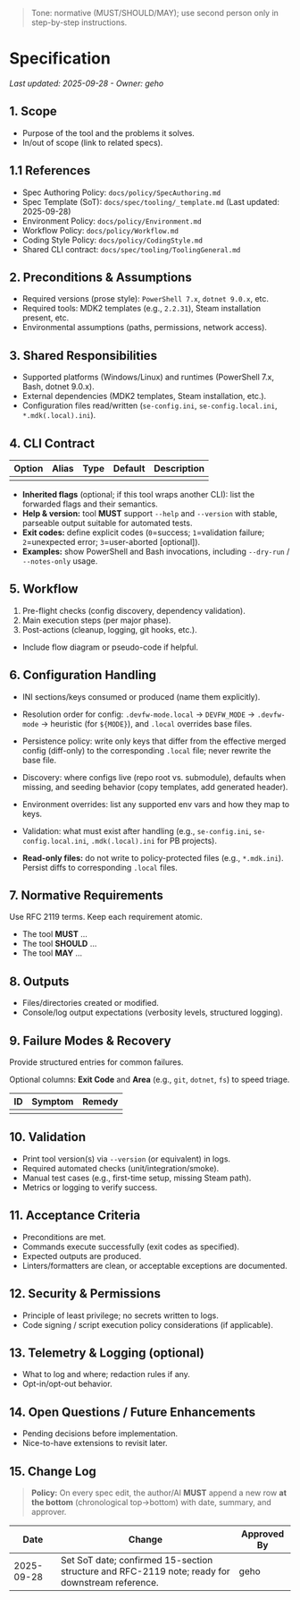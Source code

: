 > Tone: normative (MUST/SHOULD/MAY); use second person only in step-by-step instructions.

# <Tool Name> Specification

_Last updated: 2025-09-28 - Owner: geho_

## 1. Scope

- Purpose of the tool and the problems it solves.
- In/out of scope (link to related specs).

## 1.1 References

- Spec Authoring Policy: `docs/policy/SpecAuthoring.md`
- Spec Template (SoT): `docs/spec/tooling/_template.md` (Last updated: 2025-09-28)
- Environment Policy: `docs/policy/Environment.md`
- Workflow Policy: `docs/policy/Workflow.md`
- Coding Style Policy: `docs/policy/CodingStyle.md`
- Shared CLI contract: `docs/spec/tooling/ToolingGeneral.md`

## 2. Preconditions & Assumptions

- Required versions (prose style): `PowerShell 7.x`, `dotnet 9.0.x`, etc.
- Required tools: MDK2 templates (e.g., `2.2.31`), Steam installation present, etc.
- Environmental assumptions (paths, permissions, network access).

## 3. Shared Responsibilities

- Supported platforms (Windows/Linux) and runtimes (PowerShell 7.x, Bash, dotnet 9.0.x).
- External dependencies (MDK2 templates, Steam installation, etc.).
- Configuration files read/written (`se-config.ini`, `se-config.local.ini`, `*.mdk(.local).ini`).

## 4. CLI Contract

| Option | Alias | Type | Default | Description |
| ------ | ----- | ---- | ------- | ----------- |
|        |       |      |         |             |

- **Inherited flags** (optional; if this tool wraps another CLI): list the forwarded flags and their semantics.
- **Help & version:** tool **MUST** support `--help` and `--version` with stable, parseable output suitable for automated tests.
- **Exit codes:** define explicit codes (`0`=success; `1`=validation failure; `2`=unexpected error; `3`=user-aborted [optional]).
- **Examples:** show PowerShell and Bash invocations, including `--dry-run` / `--notes-only` usage.

## 5. Workflow

1. Pre-flight checks (config discovery, dependency validation).
2. Main execution steps (per major phase).
3. Post-actions (cleanup, logging, git hooks, etc.).

- Include flow diagram or pseudo-code if helpful.

## 6. Configuration Handling

- INI sections/keys consumed or produced (name them explicitly).
- Resolution order for config: `.devfw-mode.local` → `DEVFW_MODE` → `.devfw-mode` → heuristic (for `${MODE}`), and `.local` overrides base files.
- Persistence policy: write only keys that differ from the effective merged config (diff-only) to the corresponding `.local` file; never rewrite the base file.
- Discovery: where configs live (repo root vs. submodule), defaults when missing, and seeding behavior (copy templates, add generated header).
- Environment overrides: list any supported env vars and how they map to keys.
- Validation: what must exist after handling (e.g., `se-config.ini`, `se-config.local.ini`, `.mdk(.local).ini` for PB projects).

- **Read-only files:** do not write to policy-protected files (e.g., `*.mdk.ini`). Persist diffs to corresponding `.local` files.

## 7. Normative Requirements

Use RFC 2119 terms. Keep each requirement atomic.

- The tool **MUST** …
- The tool **SHOULD** …
- The tool **MAY** …

## 8. Outputs

- Files/directories created or modified.
- Console/log output expectations (verbosity levels, structured logging).

## 9. Failure Modes & Recovery

Provide structured entries for common failures.

Optional columns: **Exit Code** and **Area** (e.g., `git`, `dotnet`, `fs`) to speed triage.

| ID  | Symptom | Remedy |
| --- | ------- | ------ |
|     |         |        |

## 10. Validation

- Print tool version(s) via `--version` (or equivalent) in logs.
- Required automated checks (unit/integration/smoke).
- Manual test cases (e.g., first-time setup, missing Steam path).
- Metrics or logging to verify success.

## 11. Acceptance Criteria

- Preconditions are met.
- Commands execute successfully (exit codes as specified).
- Expected outputs are produced.
- Linters/formatters are clean, or acceptable exceptions are documented.

## 12. Security & Permissions

- Principle of least privilege; no secrets written to logs.
- Code signing / script execution policy considerations (if applicable).

## 13. Telemetry & Logging (optional)

- What to log and where; redaction rules if any.
- Opt-in/opt-out behavior.

## 14. Open Questions / Future Enhancements

- Pending decisions before implementation.
- Nice-to-have extensions to revisit later.

## 15. Change Log

> **Policy:** On every spec edit, the author/AI **MUST** append a new row **at the bottom** (chronological top→bottom) with date, summary, and approver.

| Date       | Change                                                                                          | Approved By |
| ---------- | ----------------------------------------------------------------------------------------------- | ----------- |
| 2025-09-28 | Set SoT date; confirmed 15-section structure and RFC-2119 note; ready for downstream reference. | geho        |
